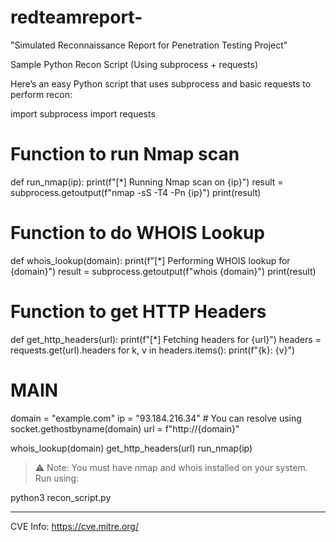 # redteamreport-
"Simulated Reconnaissance Report for Penetration Testing Project" 

 Sample Python Recon Script (Using subprocess + requests)

Here’s an easy Python script that uses subprocess and basic requests to perform recon:

import subprocess
import requests

# Function to run Nmap scan
def run_nmap(ip):
    print(f"[*] Running Nmap scan on {ip}")
    result = subprocess.getoutput(f"nmap -sS -T4 -Pn {ip}")
    print(result)

# Function to do WHOIS Lookup
def whois_lookup(domain):
    print(f"[*] Performing WHOIS lookup for {domain}")
    result = subprocess.getoutput(f"whois {domain}")
    print(result)

# Function to get HTTP Headers
def get_http_headers(url):
    print(f"[*] Fetching headers for {url}")
    headers = requests.get(url).headers
    for k, v in headers.items():
        print(f"{k}: {v}")

# MAIN
domain = "example.com"
ip = "93.184.216.34"  # You can resolve using socket.gethostbyname(domain)
url = f"http://{domain}"

whois_lookup(domain)
get_http_headers(url)
run_nmap(ip)

> ⚠ Note: You must have nmap and whois installed on your system. Run using:



python3 recon_script.py


---


CVE Info: https://cve.mitre.org/
